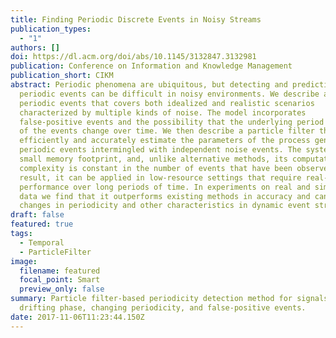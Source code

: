 ```yaml
---
title: Finding Periodic Discrete Events in Noisy Streams
publication_types:
  - "1"
authors: []
doi: https://dl.acm.org/doi/abs/10.1145/3132847.3132981
publication: Conference on Information and Knowledge Management
publication_short: CIKM
abstract: Periodic phenomena are ubiquitous, but detecting and predicting
  periodic events can be difficult in noisy environments. We describe a model of
  periodic events that covers both idealized and realistic scenarios
  characterized by multiple kinds of noise. The model incorporates
  false-positive events and the possibility that the underlying period and phase
  of the events change over time. We then describe a particle filter that can
  efficiently and accurately estimate the parameters of the process generating
  periodic events intermingled with independent noise events. The system has a
  small memory footprint, and, unlike alternative methods, its computational
  complexity is constant in the number of events that have been observed. As a
  result, it can be applied in low-resource settings that require real-time
  performance over long periods of time. In experiments on real and simulated
  data we find that it outperforms existing methods in accuracy and can track
  changes in periodicity and other characteristics in dynamic event streams.
draft: false
featured: true
tags:
  - Temporal
  - ParticleFilter
image:
  filename: featured
  focal_point: Smart
  preview_only: false
summary: Particle filter-based periodicity detection method for signals with
  drifting phase, changing periodicity, and false-positive events.
date: 2017-11-06T11:23:44.150Z
---
```

